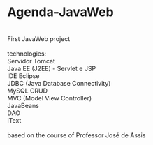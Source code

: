 # Agenda-JavaWeb

<br>First JavaWeb project
<br><br>
technologies:
<br>Servidor Tomcat
<br>Java EE (J2EE) - Servlet e JSP
<br>IDE Eclipse
<br>JDBC (Java Database Connectivity)
<br>MySQL CRUD
<br>MVC (Model View Controller)
<br>JavaBeans
<br>DAO
<br>iText
<br><br>based on the course of Professor José de Assis
